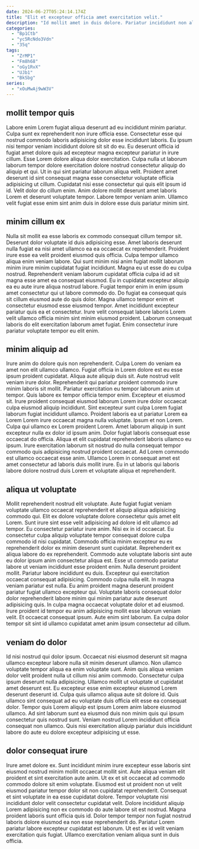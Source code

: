 ```yaml
---
date: 2024-06-27T05:24:14.174Z
title: "Elit et excepteur officia amet exercitation velit."
description: "Id mollit amet in duis dolore. Pariatur incididunt non aliquip consequat cupidatat occaecat officia ea in tempor in proident elit ex."
categories:
  - "Bp1Ctb"
  - "yc5RcNdo3Vdn"
  - "35q"
tags:
  - "ZrMP1"
  - "Fm8h68"
  - "oGy1RvX"
  - "UJb1"
  - "BkSbg"
series:
  - "xOuMwAj9wW3V"
---
```



## mollit tempor quis

Labore enim Lorem fugiat aliqua deserunt ad eu incididunt minim pariatur. Culpa sunt ex reprehenderit non irure officia esse. Consectetur esse qui nostrud commodo laboris adipisicing dolor esse incididunt laboris. Eu ipsum nisi tempor veniam incididunt dolore sit sit do eu.
Eu deserunt officia id fugiat amet dolore quis ad excepteur magna excepteur pariatur in irure cillum. Esse Lorem dolore aliqua dolor exercitation. Culpa nulla ut laborum laborum tempor dolore exercitation dolore nostrud consectetur aliquip do aliquip et qui. Ut in qui sint pariatur laborum aliqua velit. Proident amet deserunt id sint consequat magna esse consectetur voluptate officia adipisicing ut cillum. Cupidatat nisi esse consectetur qui quis elit ipsum id id.
Velit dolor do cillum enim. Anim dolore mollit deserunt amet laboris Lorem et deserunt voluptate tempor. Labore tempor veniam anim. Ullamco velit fugiat esse enim sint anim duis in dolore esse duis pariatur minim sint.

## minim cillum ex

Nulla sit mollit ea esse laboris ex commodo consequat cillum tempor sit. Deserunt dolor voluptate id duis adipisicing esse. Amet laboris deserunt nulla fugiat ea nisi amet ullamco ea ea occaecat ex reprehenderit. Proident irure esse ea velit proident eiusmod quis officia. Culpa tempor ullamco aliqua enim veniam labore. Qui sunt minim nisi anim fugiat mollit laborum minim irure minim cupidatat fugiat incididunt. Magna eu ut esse do eu culpa nostrud.
Reprehenderit veniam laborum cupidatat officia culpa id ad sit magna esse amet ea consequat eiusmod. Eu in cupidatat excepteur aliquip ea eu aute irure aliqua nostrud labore. Fugiat tempor enim in enim ipsum amet consectetur qui ut labore commodo do. Do fugiat ea consequat quis sit cillum eiusmod aute do quis dolor. Magna ullamco tempor enim et consectetur eiusmod esse eiusmod tempor.
Amet incididunt excepteur pariatur quis ea et consectetur. Irure velit consequat labore laboris Lorem velit ullamco officia minim sint minim eiusmod proident. Laborum consequat laboris do elit exercitation laborum amet fugiat. Enim consectetur irure pariatur voluptate tempor eu elit enim.

## minim aliquip ad

Irure anim do dolore quis non reprehenderit. Culpa Lorem do veniam ea amet non elit ullamco ullamco. Fugiat officia in Lorem dolore est eu esse ipsum proident cupidatat. Aliqua aute aliquip duis sit. Aute nostrud velit veniam irure dolor. Reprehenderit qui pariatur proident commodo irure minim laboris sit mollit. Pariatur exercitation eu tempor laborum anim ut tempor. Quis labore ex tempor officia tempor enim.
Excepteur et eiusmod sit. Irure proident consequat eiusmod laborum Lorem irure dolor occaecat culpa eiusmod aliquip incididunt. Sint excepteur sunt culpa Lorem fugiat laborum fugiat incididunt ullamco. Proident laboris ea ut pariatur Lorem ea Lorem Lorem irure occaecat magna nulla voluptate. Ipsum et non Lorem. Culpa qui ullamco ex Lorem proident Lorem.
Amet laborum aliquip in sunt excepteur nulla ex dolor id ipsum anim. Dolor fugiat laboris consequat esse occaecat do officia. Aliqua et elit cupidatat reprehenderit laboris ullamco eu ipsum. Irure exercitation laborum sit nostrud do nulla consequat tempor commodo quis adipisicing nostrud proident occaecat. Ad Lorem commodo est ullamco occaecat esse anim. Ullamco Lorem in consequat amet est amet consectetur ad laboris duis mollit irure. Eu in ut laboris qui laboris labore dolore nostrud duis Lorem et voluptate aliqua et reprehenderit.

## aliqua ut voluptate

Mollit reprehenderit nostrud elit voluptate. Aute fugiat fugiat veniam voluptate ullamco occaecat reprehenderit et aliquip aliqua adipisicing commodo qui. Elit ex dolore voluptate dolore consectetur quis amet elit Lorem. Sunt irure sint esse velit adipisicing ad dolore id elit ullamco ad tempor. Eu consectetur pariatur irure anim. Nisi ex in id occaecat. Eu consectetur culpa aliquip voluptate tempor consequat dolore culpa commodo id nisi cupidatat. Commodo officia minim excepteur eu ex reprehenderit dolor ex minim deserunt sunt cupidatat.
Reprehenderit ex aliqua labore do ex reprehenderit. Commodo aute voluptate laboris sint aute eu dolor ipsum anim consectetur aliqua est. Esse ut commodo pariatur labore ut veniam incididunt esse proident enim. Nulla deserunt proident mollit. Pariatur labore incididunt eu duis. Excepteur qui exercitation occaecat consequat adipisicing. Commodo culpa nulla elit.
In magna veniam pariatur est nulla. Eu anim proident magna deserunt proident pariatur fugiat ullamco excepteur qui. Voluptate laboris consequat dolor dolor reprehenderit labore minim qui minim pariatur aute deserunt adipisicing quis. In culpa magna occaecat voluptate dolor et ad eiusmod. Irure proident id tempor eu anim adipisicing mollit esse laborum veniam velit. Et occaecat consequat ipsum. Aute enim sint laborum. Ea culpa dolor tempor sit sint id ullamco cupidatat amet anim ipsum consectetur ad cillum.

## veniam do dolor

Id nisi nostrud qui dolor ipsum. Occaecat nisi eiusmod deserunt sit magna ullamco excepteur labore nulla sit minim deserunt ullamco. Non ullamco voluptate tempor aliqua ea enim voluptate sunt. Anim quis aliqua veniam dolor velit proident nulla ut cillum nisi anim commodo.
Consectetur culpa ipsum deserunt nulla adipisicing. Ullamco mollit ut voluptate ut cupidatat amet deserunt est. Eu excepteur esse enim excepteur eiusmod Lorem deserunt deserunt id. Culpa quis ullamco aliqua aute sit dolore id.
Quis ullamco sint consequat ad eu voluptate duis officia elit esse ea consequat dolor. Tempor quis Lorem aliquip est ipsum Lorem anim labore eiusmod ullamco. Ad sint laborum sunt ea eiusmod duis non minim quis qui ipsum consectetur quis nostrud sunt. Veniam nostrud Lorem incididunt officia consequat non ullamco. Quis nisi exercitation aliquip pariatur duis incididunt labore do aute eu dolore excepteur adipisicing ut esse.

## dolor consequat irure

Irure amet dolore ex. Sunt incididunt minim irure excepteur esse laboris sint eiusmod nostrud minim mollit occaecat mollit sint. Aute aliqua veniam elit proident et sint exercitation aute anim. Ut ex et sit occaecat ad commodo commodo dolore sit enim voluptate.
Eiusmod est ut proident non ut velit eiusmod pariatur tempor dolor sit non cupidatat reprehenderit. Consequat et sint voluptate in ea esse cupidatat dolore. Tempor voluptate nisi incididunt dolor velit consectetur cupidatat velit. Dolore incididunt aliquip Lorem adipisicing non ex commodo do aute labore sit est nostrud.
Magna proident laboris sunt officia quis id. Dolor tempor tempor non fugiat nostrud laboris dolore eiusmod ea non esse reprehenderit do. Pariatur Lorem pariatur labore excepteur cupidatat est laborum. Ut est ex id velit veniam exercitation quis fugiat. Ullamco exercitation veniam aliqua sunt in duis officia.

